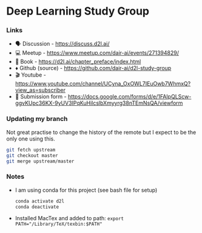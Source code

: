 # Deep Learning Study Group

### Links

 - 🗣 Discussion - https://discuss.d2l.ai/
 - 💻 Meetup - https://www.meetup.com/dair-ai/events/271394829/
 - 📕 Book - https://d2l.ai/chapter_preface/index.html
 - ♦️ Github (source) - https://github.com/dair-ai/d2l-study-group
 - 🎬 Youtube - https://www.youtube.com/channel/UCyna_OxOWL7IEuOwb7WhmxQ?view_as=subscriber
 - 📜 Submission form - https://docs.google.com/forms/d/e/1FAIpQLScw-ggvKUpc36KX-9yUV3IPqKuHilcslbXmyyrg38nTEmNsQA/viewform

### Updating my branch

Not great practise to change the history of the remote but I expect to be the only one using this.

```bash
git fetch upstream
git checkout master
git merge upstream/master
```


### Notes

 - I am using conda for this project (see bash file for setup)
    ```bash
    conda activate d2l
    conda deactivate
    ```
 - Installed MacTex and added to path: `export PATH="/Library/TeX/texbin:$PATH"`